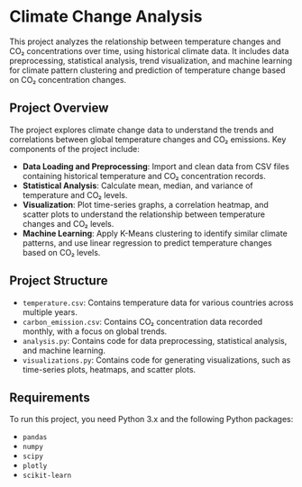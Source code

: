 # Climate Change Analysis

This project analyzes the relationship between temperature changes and CO₂ concentrations over time, using historical climate data. It includes data preprocessing, statistical analysis, trend visualization, and machine learning for climate pattern clustering and prediction of temperature change based on CO₂ concentration changes.

## Project Overview

The project explores climate change data to understand the trends and correlations between global temperature changes and CO₂ emissions. Key components of the project include:

- **Data Loading and Preprocessing**: Import and clean data from CSV files containing historical temperature and CO₂ concentration records.
- **Statistical Analysis**: Calculate mean, median, and variance of temperature and CO₂ levels.
- **Visualization**: Plot time-series graphs, a correlation heatmap, and scatter plots to understand the relationship between temperature changes and CO₂ levels.
- **Machine Learning**: Apply K-Means clustering to identify similar climate patterns, and use linear regression to predict temperature changes based on CO₂ levels.

## Project Structure

- `temperature.csv`: Contains temperature data for various countries across multiple years.
- `carbon_emission.csv`: Contains CO₂ concentration data recorded monthly, with a focus on global trends.
- `analysis.py`: Contains code for data preprocessing, statistical analysis, and machine learning.
- `visualizations.py`: Contains code for generating visualizations, such as time-series plots, heatmaps, and scatter plots.

## Requirements

To run this project, you need Python 3.x and the following Python packages:

- `pandas`
- `numpy`
- `scipy`
- `plotly`
- `scikit-learn`
